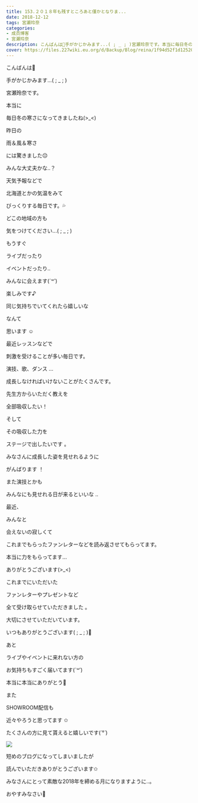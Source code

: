 ```yaml
---
title: 153.２０１８年も残すところあと僅かとなりま...
date: 2018-12-12
tags: 宮瀬玲奈
categories: 
- 成员博客
- 宮瀬玲奈
description: こんばんは🌛手がかじかみます...( ; _ ; )宮瀬玲奈です。本当に毎日冬の寒さになってきましたね(>__
cover: https://files.227wiki.eu.org/d/Backup/Blog/reina/1f94d52f1d12520ef815486b25160.png 
---
```




こんばんは🌛







手がかじかみます...( ; _ ; )



宮瀬玲奈です。








本当に


毎日冬の寒さになってきましたね(>_<)







昨日の

雨＆風＆寒さ

には驚きました😔







みんな大丈夫かな..？









天気予報などで

北海道とかの気温をみて

びっくりする毎日です。💦















どこの地域の方も

気をつけてください...( ; _ ; )






















もうすぐ





ライブだったり


イベントだったり..






みんなに会えます(*´꒳`*)







楽しみです♪








同じ気持ちでいてくれたら嬉しいな

なんて

思います ☺️


















最近レッスンなどで

刺激を受けることが多い毎日です。








演技、歌、ダンス ...


成長しなければいけないことがたくさんです。












先生方からいただく教えを


全部吸収したい！






そして


その吸収した力を


ステージで出したいです 。

















みなさんに成長した姿を見せれるように


がんばります ！













また演技とかも

みんなにも見せれる日が来るといいな ..




























最近、



みんなと


会えないの寂しくて




これまでもらったファンレターなどを読み返させてもらってます。






本当に力をもらってます...



ありがとうございます(>_<)














これまでにいただいた

ファンレターやプレゼントなど

全て受け取らせていただきました 。



大切にさせていただいています。


いつもありがとうございます( ; _ ; )💓



















あと




ライブやイベントに来れない方の


お気持ちもすごく届いてます(*´꒳`*)





本当に本当にありがとう💓




















また





SHOWROOM配信も

近々やろうと思ってます ✩







たくさんの方に見て貰えると嬉しいです(*´°`*)















![](https://files.227wiki.eu.org/d/Backup/Blog/reina/1f94d52f1d12520ef815486b25160.png)






短めのブログになってしまいましたが

読んでいただきありがとうございます✩



みなさんにとって素敵な2018年を締める月になりますように..。


おやすみなさい🌃


